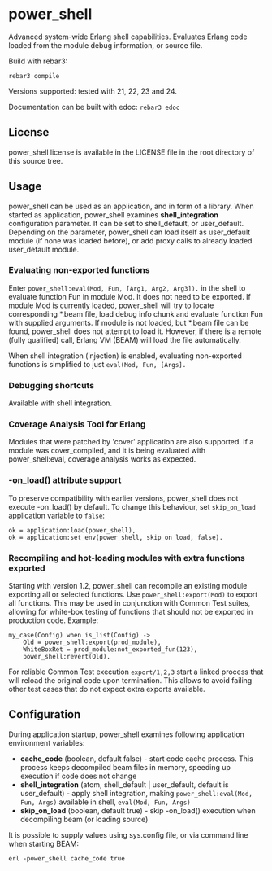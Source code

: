 # power_shell

Advanced system-wide Erlang shell capabilities. Evaluates Erlang code loaded from the module debug
information, or source file.

Build with rebar3:

    rebar3 compile

Versions supported: tested with 21, 22, 23 and 24.

Documentation can be built with edoc: `rebar3 edoc`

## License
power_shell license is available in the LICENSE file in the root directory of this source tree.

## Usage

power_shell can be used as an application, and in form of a library. When started as application, power_shell examines
**shell_integration** configuration parameter. It can be set to shell_default, or user_default. Depending on the
parameter, power_shell can load itself as user_default module (if none was loaded before), or add proxy calls to
already loaded user_default module.

### Evaluating non-exported functions
Enter `power_shell:eval(Mod, Fun, [Arg1, Arg2, Arg3]).` in the shell to evaluate function Fun in module Mod. It does 
not need to be exported. 
If module Mod is currently loaded, power_shell will try to locate corresponding *.beam file, load debug info chunk and 
evaluate function Fun with supplied arguments. 
If module is not loaded, but *.beam file can be found, power_shell does not attempt to load it. However, if there is a 
remote (fully qualified) call, Erlang VM (BEAM) will load the file automatically.

When shell integration (injection) is enabled, evaluating non-exported functions is simplified to just `eval(Mod, Fun, [Args].`

### Debugging shortcuts
Available with shell integration.

### Coverage Analysis Tool for Erlang
Modules that were patched by 'cover' application are also supported. If a module was cover_compiled, and it is being
evaluated with power_shell:eval, coverage analysis works as expected.

### -on_load() attribute support
To preserve compatibility with earlier versions, power_shell does not execute -on_load() by default. To change
this behaviour, set `skip_on_load` application variable to `false`:

    ok = application:load(power_shell),
    ok = application:set_env(power_shell, skip_on_load, false).

### Recompiling and hot-loading modules with extra functions exported
Starting with version 1.2, power_shell can recompile an existing module exporting all or selected functions. Use
`power_shell:export(Mod)` to export all functions. This may be used in conjunction with Common Test suites,
allowing for white-box testing of functions that should not be exported in production code. Example:

    my_case(Config) when is_list(Config) ->
        Old = power_shell:export(prod_module),
        WhiteBoxRet = prod_module:not_exported_fun(123),
        power_shell:revert(Old).

For reliable Common Test execution `export/1,2,3` start a linked process that will reload the original code
upon termination. This allows to avoid failing other test cases that do not expect extra exports available.

## Configuration
During application startup, power_shell examines following application environment variables:
 
- **cache_code** (boolean, default false) - start code cache process. This process keeps decompiled beam files in 
memory, speeding up execution if code does not change
- **shell_integration** (atom, shell_default | user_default, default is user_default) - apply shell integration, 
making `power_shell:eval(Mod, Fun, Args)` available in shell, `eval(Mod, Fun, Args)`
- **skip_on_load** (boolean, default true) - skip -on_load() execution when decompiling beam (or loading source)

It is possible to supply values using sys.config file, or via command line when starting BEAM:

    erl -power_shell cache_code true
